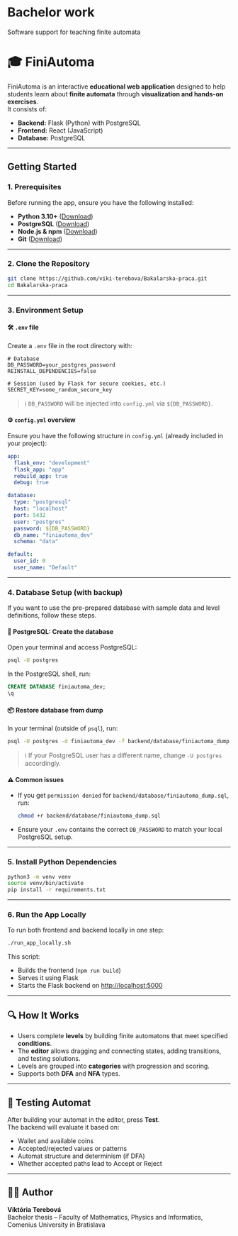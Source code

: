 # Bachelor work  
Software support for teaching finite automata

# 🎓 FiniAutoma

FiniAutoma is an interactive **educational web application** designed to help students learn about **finite automata** through **visualization and hands-on exercises**.  
It consists of:
- **Backend:** Flask (Python) with PostgreSQL  
- **Frontend:** React (JavaScript)  
- **Database:** PostgreSQL  

---

## **Getting Started**

### **1. Prerequisites**  
Before running the app, ensure you have the following installed:
- **Python 3.10+** ([Download](https://www.python.org/downloads/))  
- **PostgreSQL** ([Download](https://www.postgresql.org/download/))  
- **Node.js & npm** ([Download](https://nodejs.org/))  
- **Git** ([Download](https://git-scm.com/))  

---

### **2. Clone the Repository**
```sh
git clone https://github.com/viki-terebova/Bakalarska-praca.git
cd Bakalarska-praca
```

---

### **3. Environment Setup**

#### 🛠 `.env` file

Create a `.env` file in the root directory with:

```env
# Database
DB_PASSWORD=your_postgres_password
REINSTALL_DEPENDENCIES=false

# Session (used by Flask for secure cookies, etc.)
SECRET_KEY=some_random_secure_key
```

> ℹ️ `DB_PASSWORD` will be injected into `config.yml` via `${DB_PASSWORD}`.

#### ⚙️ `config.yml` overview

Ensure you have the following structure in `config.yml` (already included in your project):

```yaml
app:
  flask_env: "development"
  flask_app: "app"
  rebuild_app: true
  debug: true

database:
  type: "postgresql"
  host: "localhost"
  port: 5432
  user: "postgres"
  password: ${DB_PASSWORD}
  db_name: "finiautoma_dev"
  schema: "data"

default:
  user_id: 0
  user_name: "Default"
```
---

### **4. Database Setup (with backup)**

If you want to use the pre-prepared database with sample data and level definitions, follow these steps.

#### 🐘 PostgreSQL: Create the database

Open your terminal and access PostgreSQL:
```bash
psql -U postgres
```

In the PostgreSQL shell, run:
```sql
CREATE DATABASE finiautoma_dev;
\q
```

#### 📦 Restore database from dump

In your terminal (outside of `psql`), run:
```bash
psql -U postgres -d finiautoma_dev -f backend/database/finiautoma_dump.sql
```

> ℹ️ If your PostgreSQL user has a different name, change `-U postgres` accordingly.

#### ⚠️ Common issues

- If you get `permission denied` for `backend/database/finiautoma_dump.sql`, run:
  ```bash
  chmod +r backend/database/finiautoma_dump.sql
  ```
- Ensure your `.env` contains the correct `DB_PASSWORD` to match your local PostgreSQL setup.

---

### **5. Install Python Dependencies**
```sh
python3 -m venv venv
source venv/bin/activate
pip install -r requirements.txt
```

---

### **6. Run the App Locally**
To run both frontend and backend locally in one step:
```sh
./run_app_locally.sh
```

This script:
- Builds the frontend (`npm run build`)
- Serves it using Flask
- Starts the Flask backend on [http://localhost:5000](http://localhost:5000)

---

## 🔍 How It Works

- Users complete **levels** by building finite automatons that meet specified **conditions**.
- The **editor** allows dragging and connecting states, adding transitions, and testing solutions.
- Levels are grouped into **categories** with progression and scoring.
- Supports both **DFA** and **NFA** types.

---

## 🧪 Testing Automat
After building your automat in the editor, press **Test**.  
The backend will evaluate it based on:
- Wallet and available coins
- Accepted/rejected values or patterns
- Automat structure and determinism (if DFA)
- Whether accepted paths lead to Accept or Reject

---

## 🧑‍💻 Author
**Viktória Terebová**  
Bachelor thesis – Faculty of Mathematics, Physics and Informatics, Comenius University in Bratislava